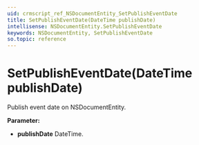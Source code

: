 ```yaml
---
uid: crmscript_ref_NSDocumentEntity_SetPublishEventDate
title: SetPublishEventDate(DateTime publishDate)
intellisense: NSDocumentEntity.SetPublishEventDate
keywords: NSDocumentEntity, SetPublishEventDate
so.topic: reference
---
```


# SetPublishEventDate(DateTime publishDate)

Publish event date on NSDocumentEntity.

**Parameter:** 
* **publishDate** DateTime.


